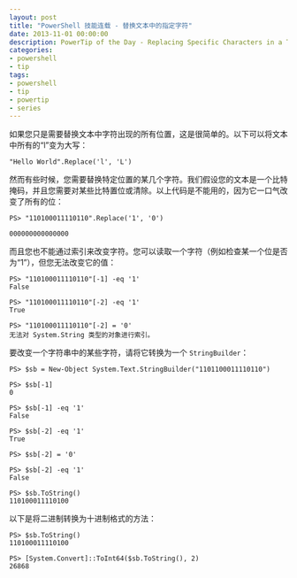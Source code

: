 ```yaml
---
layout: post
title: "PowerShell 技能连载 - 替换文本中的指定字符"
date: 2013-11-01 00:00:00
description: PowerTip of the Day - Replacing Specific Characters in a Text
categories:
- powershell
- tip
tags:
- powershell
- tip
- powertip
- series
---
```

如果您只是需要替换文本中字符出现的所有位置，这是很简单的。以下可以将文本中所有的“l”变为大写：

	"Hello World".Replace('l', 'L')

然而有些时候，您需要替换特定位置的某几个字符。我们假设您的文本是一个比特掩码，并且您需要对某些比特置位或清除。以上代码是不能用的，因为它一口气改变了所有的位：

	PS> "110100011110110".Replace('1', '0')
	
	000000000000000

而且您也不能通过索引来改变字符。您可以读取一个字符（例如检查某一个位是否为“1”），但您无法改变它的值：

	PS> "110100011110110"[-1] -eq '1'
	False

	PS> "110100011110110"[-2] -eq '1'
	True
	
	PS> "110100011110110"[-2] = '0'
	无法对 System.String 类型的对象进行索引。

要改变一个字符串中的某些字符，请将它转换为一个 `StringBuilder`：

	PS> $sb = New-Object System.Text.StringBuilder("1101100011110110")
	
	PS> $sb[-1]
	0
	
	PS> $sb[-1] -eq '1'
	False
	
	PS> $sb[-2] -eq '1'
	True
	
	PS> $sb[-2] = '0'
	
	PS> $sb[-2] -eq '1'
	False
	
	PS> $sb.ToString()
	110100011110100

以下是将二进制转换为十进制格式的方法：

	PS> $sb.ToString()
	110100011110100
	
	PS> [System.Convert]::ToInt64($sb.ToString(), 2)
	26868

<!--本文国际来源：[Replacing Specific Characters in a Text](http://community.idera.com/powershell/powertips/b/tips/posts/replacing-specific-characters-in-a-text)-->
